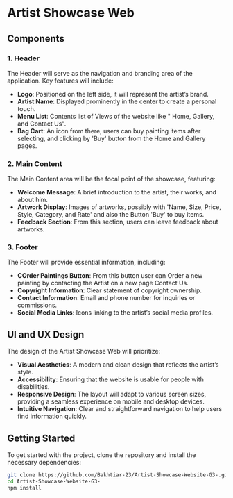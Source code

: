 # Artist Showcase Web


## Components

### 1. Header

The Header will serve as the navigation and branding area of the application. Key features will include:

- **Logo**: Positioned on the left side, it will represent the artist’s brand.
- **Artist Name**: Displayed prominently in the center to create a personal touch.
- **Menu List**: Contents list of Views of the website like " Home, Gallery, and Contact Us".
- **Bag Cart**: An icon from there, users can buy painting items after selecting, and clicking by 'Buy' button from the Home and Gallery pages. 

### 2. Main Content

The Main Content area will be the focal point of the showcase, featuring:

- **Welcome Message**: A brief introduction to the artist, their works, and about him.
- **Artwork Display**: Images of artworks, possibly with 'Name, Size, Price, Style, Category, and Rate' and also the Button 'Buy' to buy items.
- **Feedback Section**: From this section, users can leave feedback about artworks.

### 3. Footer

The Footer will provide essential information, including:

- **COrder Paintings Button**: From this button user can Order a new painting by contacting the Artist on a new page Contact Us.
- **Copyright Information**: Clear statement of copyright ownership.
- **Contact Information**: Email and phone number for inquiries or commissions.
- **Social Media Links**: Icons linking to the artist’s social media profiles.

## UI and UX Design

The design of the Artist Showcase Web will prioritize:

- **Visual Aesthetics**: A modern and clean design that reflects the artist’s style.
- **Accessibility**: Ensuring that the website is usable for people with disabilities.
- **Responsive Design**: The layout will adapt to various screen sizes, providing a seamless experience on mobile and desktop devices.
- **Intuitive Navigation**: Clear and straightforward navigation to help users find information quickly.

## Getting Started

To get started with the project, clone the repository and install the necessary dependencies:

```bash
git clone https://github.com/Bakhtiar-23/Artist-Showcase-Website-G3-.git
cd Artist-Showcase-Website-G3-
npm install

